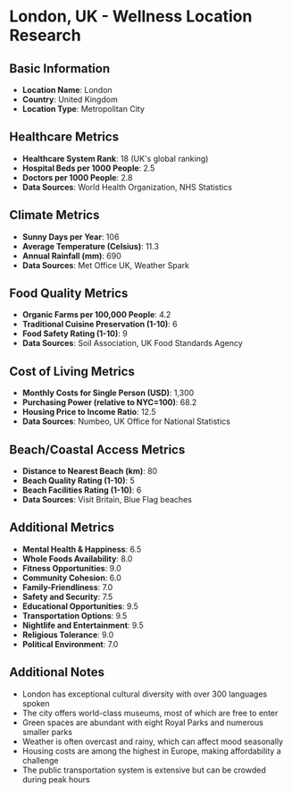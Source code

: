 # London, UK - Wellness Location Research

## Basic Information
- **Location Name**: London
- **Country**: United Kingdom
- **Location Type**: Metropolitan City

## Healthcare Metrics
- **Healthcare System Rank**: 18 (UK's global ranking)
- **Hospital Beds per 1000 People**: 2.5
- **Doctors per 1000 People**: 2.8
- **Data Sources**: World Health Organization, NHS Statistics

## Climate Metrics
- **Sunny Days per Year**: 106
- **Average Temperature (Celsius)**: 11.3
- **Annual Rainfall (mm)**: 690
- **Data Sources**: Met Office UK, Weather Spark

## Food Quality Metrics
- **Organic Farms per 100,000 People**: 4.2
- **Traditional Cuisine Preservation (1-10)**: 6
- **Food Safety Rating (1-10)**: 9
- **Data Sources**: Soil Association, UK Food Standards Agency

## Cost of Living Metrics
- **Monthly Costs for Single Person (USD)**: 1,300
- **Purchasing Power (relative to NYC=100)**: 68.2
- **Housing Price to Income Ratio**: 12.5
- **Data Sources**: Numbeo, UK Office for National Statistics

## Beach/Coastal Access Metrics
- **Distance to Nearest Beach (km)**: 80
- **Beach Quality Rating (1-10)**: 5
- **Beach Facilities Rating (1-10)**: 6
- **Data Sources**: Visit Britain, Blue Flag beaches

## Additional Metrics
- **Mental Health & Happiness**: 6.5
- **Whole Foods Availability**: 8.0
- **Fitness Opportunities**: 9.0
- **Community Cohesion**: 6.0
- **Family-Friendliness**: 7.0
- **Safety and Security**: 7.5
- **Educational Opportunities**: 9.5
- **Transportation Options**: 9.5
- **Nightlife and Entertainment**: 9.5
- **Religious Tolerance**: 9.0
- **Political Environment**: 7.0

## Additional Notes
- London has exceptional cultural diversity with over 300 languages spoken
- The city offers world-class museums, most of which are free to enter
- Green spaces are abundant with eight Royal Parks and numerous smaller parks
- Weather is often overcast and rainy, which can affect mood seasonally
- Housing costs are among the highest in Europe, making affordability a challenge
- The public transportation system is extensive but can be crowded during peak hours